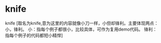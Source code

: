 # knife
knife [取名为knife,意为这里的内容就像小刀一样，小但却锋利。主要体现两点： 小，锋利。
       小：指每个例子都很小，比较具体，可作为复用demo代码。
       锋利：指每个例子的代码都短小精悍]
